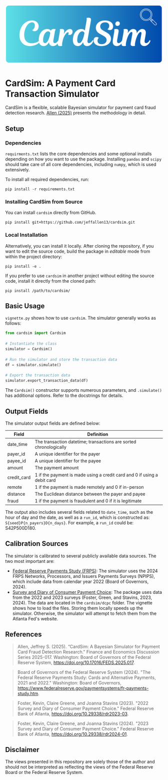 ![CardSim](images/banner.png)
---

CardSim: A Payment Card Transaction Simulator
=======================================================

CardSim is a flexible, scalable Bayesian simulator for payment card fraud detection research. [Allen (2025)](https://www.federalreserve.gov/econres/feds/cardsim-a-bayesian-simulator-for-payment-card-fraud-detection-research.htm) presents the methodology in detail. 

## Setup

### Dependencies

`requirments.txt` lists the core dependencies and some optional installs 
depending on how you want to use the package. Installing `pandas` and `scipy`
should take care of all core dependencies, including `numpy`, which is used 
extensively.

To install all required dependencies, run:

```shell
pip install -r requirements.txt
```

### Installing CardSim from Source

You can install `cardsim` directly from GitHub.

```shell
pip install git+https://github.com/jeffallen13/cardsim.git
```

### Local Installation

Alternatively, you can install it locally. After cloning the repository, if you 
want to edit the source code, build the package in *editable* mode from within 
the project directory:

```shell
pip install -e .
```

If you prefer to use `cardsim` in another project without editing the source 
code, install it directly from the cloned path:

```shell
pip install /path/to/cardsim/
```

## Basic Usage

`vignette.py` shows how to use `cardsim`. The simulator generally works as 
follows: 

```python
from cardsim import Cardsim

# Instantiate the class
simulator = Cardsim()

# Run the simulator and store the transaction data
df = simulator.simulate()

# Export the transaction data
simulator.export_transaction_data(df)
```

The `Cardsim()` constructor supports numerous parameters, and `.simulate()` has 
additional options. Refer to the docstrings for details.

## Output Fields

The simulator output fields are defined below: 

| Field         | Definition |
|---------------|------------|
| date_time | The transaction datetime; transactions are sorted chronologically |
| payer_id | A unique identifier for the payer | 
| payee_id | A unique identifier for the payee | 
| amount | The payment amount | 
| credit_card | 1 if the payment is made using a credit card and 0 if using a debit card | 
| remote | 1 if the payment is made remotely and 0 if in-person | 
| distance | The Euclidean distance between the payer and payee | 
| fraud | 1 if the payment is fraudulent and 0 if it is legitimate | 

The output also includes several fields related to `date_time`, such as the hour
of day and the date, as well as a `run_id`, which is constructed as: 
`S{seed}P{n_payers}D{n_days}`. For example, a `run_id` could be: S42P500D180. 

## Calibration Sources

The simulator is calibrated to several publicly available data sources. The two most important are: 

- [Federal Reserve Payments Study (FRPS)](https://www.federalreserve.gov/paymentsystems/fr-payments-study.htm): The simulator uses the 2024 FRPS Networks, 
Processors, and Issuers Payments Surveys (NPIPS), which include data from calendar year 2022 (Board of Governors, 2024). 
- [Survey and Diary of Consumer Payment Choice](https://www.atlantafed.org/banking-and-payments/consumer-payments/survey-and-diary-of-consumer-payment-choice): The 
package uses data from the 2022 and 2023 surveys (Foster, Green, and Stavins, 2023, 2024). The data are located in the `cardsim/dcpc` folder. The vignette shows how to 
load the files. Storing them locally speeds up the simulator. Otherwise, the simulator will attempt to fetch them from the Atlanta Fed's website.

## References

> Allen, Jeffrey S. (2025). “CardSim: A Bayesian Simulator for Payment Card Fraud Detection Research." Finance and Economics Discussion Series 2025-017. Washington: Board of Governors of the Federal Reserve System, https://doi.org/10.17016/FEDS.2025.017.

> Board of Governors of the Federal Reserve System (2024). "The Federal Reserve Payments Study: Cards and Alternative Payments, 2021 and 2022." Washington: Board of Governors, https://www.federalreserve.gov/paymentsystems/fr-payments-study.htm.

> Foster, Kevin, Claire Greene, and Joanna Stavins (2023). "2022 Survey and Diary of Consumer Payment Choice." Federal Reserve Bank of Atlanta, https://doi.org/10.29338/rdr2023-03.

> Foster, Kevin, Claire Greene, and Joanna Stavins (2024). "2023 Survey and Diary of Consumer Payment Choice." Federal Reserve Bank of Atlanta, https://doi.org/10.29338/rdr2024-01.

## Disclaimer

The views presented in this repository are solely those of the author and should not be interpreted as reflecting the views of the Federal Reserve Board or the Federal Reserve System. 

